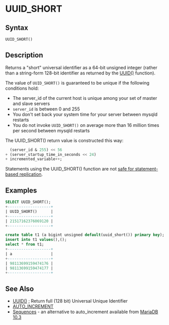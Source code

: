 # UUID_SHORT

## Syntax

```sql
UUID_SHORT()
```

## Description

Returns a "short" universal identifier as a 64-bit unsigned integer (rather
than a string-form 128-bit identifier as returned by the [UUID()](/built-in-functions/secondary-functions/miscellaneous-functions/uuid/) function).

The value of <code class="highlight fixed" style="white-space:pre-wrap">UUID_SHORT()</code> is guaranteed to be unique if the
following conditions hold:

- The server_id of the current host is unique among your set of master and
  slave servers
- <code class="highlight fixed" style="white-space:pre-wrap">server_id</code> is between 0 and 255
- You don't set back your system time for your server between mysqld restarts
- You do not invoke <code class="highlight fixed" style="white-space:pre-wrap">UUID_SHORT()</code> on average more than 16
  million times per second between mysqld restarts

The UUID_SHORT() return value is constructed this way:

```sql
  (server_id & 255) << 56
+ (server_startup_time_in_seconds << 24)
+ incremented_variable++;
```

Statements using the UUID_SHORT() function are not [safe for statement-based replication](/kb/en/unsafe-statements-for-replication/).

## Examples

```sql
SELECT UUID_SHORT();
+-------------------+
| UUID_SHORT()      |
+-------------------+
| 21517162376069120 |
+-------------------+
```

```sql
create table t1 (a bigint unsigned default(uuid_short()) primary key);
insert into t1 values(),();
select * from t1;
+-------------------+
| a                 |
+-------------------+
| 98113699159474176 |
| 98113699159474177 |
+-------------------+
```

## See Also

- [UUID()](/built-in-functions/secondary-functions/miscellaneous-functions/uuid/) ; Return full (128 bit) Universal Unique Identifier
- [AUTO_INCREMENT](/columns-storage-engines-and-plugins/data-types/auto_increment/)
- [Sequences](/sql-statements-structure/sequences/) - an alternative to auto_increment available from [MariaDB 10.3](/kb/en/what-is-mariadb-103/)